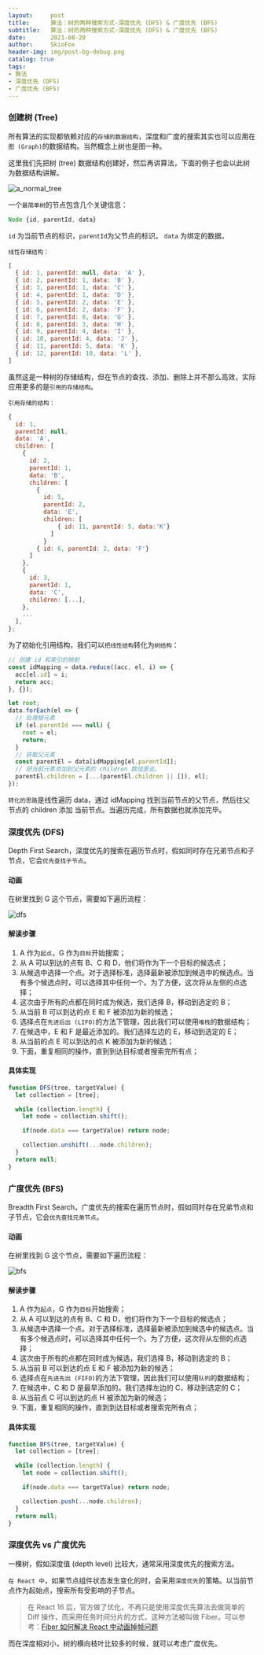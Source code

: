 ```yaml
---
layout:     post
title:      算法：树的两种搜索方式-深度优先 (DFS) & 广度优先 (BFS)  
subtitle:   算法：树的两种搜索方式-深度优先 (DFS) & 广度优先 (BFS)  
date:       2021-08-20
author:     SkioFox
header-img: img/post-bg-debug.png
catalog: true
tags:
- 算法
- 深度优先 (DFS)
- 广度优先 (BFS)  
---
```

### 创建树 (Tree)

所有算法的实现都依赖对应的`存储的数据结构`，深度和广度的搜索其实也可以应用在`图 (Graph)`的数据结构。当然概念上树也是图一种。

这里我们先把树 (tree) 数据结构创建好，然后再讲算法，下面的例子也会以此树为数据结构讲解。

![a_normal_tree](/img/2021-08-20/01.png)

一个`最简单树`的节点包含几个关键信息：

``` javascript
Node {id, parentId, data}
```

 `id` 为当前节点的标识，`parentId`为父节点的标识。 `data` 为绑定的数据。

`线性存储结构：`

``` javascript
[
  { id: 1, parentId: null, data: 'A' },
  { id: 2, parentId: 1, data: 'B' },
  { id: 3, parentId: 1, data: 'C' },
  { id: 4, parentId: 1, data: 'D' },
  { id: 5, parentId: 2, data: 'E' },
  { id: 6, parentId: 2, data: 'F' },
  { id: 7, parentId: 8, data: 'G' },
  { id: 8, parentId: 3, data: 'H' },
  { id: 9, parentId: 4, data: 'I' },
  { id: 10, parentId: 4, data: 'J' },
  { id: 11, parentId: 5, data: 'K' },
  { id: 12, parentId: 10, data: 'L' },
]
```

虽然这是一种树的存储结构，但在节点的查找、添加、删除上并不那么高效，实际应用更多的是`引用的存储结构`。

`引用存储的结构：`

``` javascript
{
  id: 1,
  parentId: null,
  data: 'A',
  children: [
    {
      id: 2,
      parentId: 1,
      data: 'B',
      children: [
        { 
          id: 5, 
          parentId: 2, 
          data: 'E',
          children: [
              { id: 11, parentId: 5, data:'K'}
            ] 
          } 
        { id: 6, parentId: 2, data: 'F'}
      ]
    },
    {
      id: 3,
      parentId: 1,
      data: 'C',
      children: [...],
    },
    ...
  ],
};
```

为了初始化引用结构，我们可以`把线性结构`转化为`树结构`：

``` javascript
// 创建 id 和索引的映射
const idMapping = data.reduce((acc, el, i) => {
  acc[el.id] = i;
  return acc;
}, {});

let root;
data.forEach(el => {
  // 处理根元素
  if (el.parentId === null) {
    root = el;
    return;
  }
  // 获取父元素
  const parentEl = data[idMapping[el.parentId]];
  // 把当前元素添加到父元素的 children 数组里去。
  parentEl.children = [...(parentEl.children || []), el];
});

```

`转化的思路`是线性遍历 data，通过 idMapping 找到当前节点的父节点，然后往父节点的 children 添加 当前节点。当遍历完成，所有数据也就添加完毕。

### 深度优先 (DFS)

Depth First Search，深度优先的搜索在遍历节点时，假如同时存在兄弟节点和子节点，它会`优先查找子节点`。

#### 动画

在树里找到 G 这个节点，需要如下遍历流程：

![dfs](/img/2021-08-20/02.png)

#### 解读步骤

1. A 作为`起点`，G 作为`目标`开始搜索；
2. 从 A 可以到达的点有 B、C 和 D，他们将作为下一个目标的候选点；
3. 从候选中选择一个点。对于选择标准，选择最新被添加到候选中的候选点。当有多个候选点时，可以选择其中任何一个。为了方便，这次将从左侧的点选择；
4. 这次由于所有的点都在同时成为候选，我们选择 B，移动到选定的 B；
5. 从当前 B 可以到达的点 E 和 F 被添加为新的候选；
6. 选择点在`先进后出 (LIFO)`的方法下管理，因此我们可以使用`堆栈`的数据结构；
7. 在候选中，E 和 F 是最近添加的。我们选择左边的 E，移动到选定的 E；
8. 从当前的点 E 可以到达的点 K 被添加为新的候选；
9. 下面，重复相同的操作，直到到达目标或者搜索完所有点；

#### 具体实现

``` javascript
function DFS(tree, targetValue) {
  let collection = [tree];

  while (collection.length) {
    let node = collection.shift();

    if(node.data === targetValue) return node;

    collection.unshift(...node.children);
  }
  return null;
}
```

### 广度优先 (BFS)

Breadth First Search，广度优先的搜索在遍历节点时，假如同时存在兄弟节点和子节点，它会`优先查找兄弟节点`。

#### 动画

在树里找到 G 这个节点，需要如下遍历流程：

![bfs](/img/2021-08-20/03.png)

#### 解读步骤

1. A 作为`起点`，G 作为`目标`开始搜索；
2. 从 A 可以到达的点有 B、C 和 D，他们将作为下一个目标的候选点；
3. 从候选中选择一个点。对于选择标准，选择最新被添加到候选中的候选点。当有多个候选点时，可以选择其中任何一个。为了方便，这次将从左侧的点选择；
4. 这次由于所有的点都在同时成为候选，我们选择 B，移动到选定的 B；
5. 从当前 B 可以到达的点 E 和 F 被添加为新的候选；
6. 选择点在`先进先出 (FIFO)`的方法下管理，因此我们可以使用`队列`的数据结构；
7. 在候选中，C 和 D 是最早添加的。我们选择左边的 C，移动到选定的 C；
8. 从当前点 C 可以到达的点 H 被添加为新的候选；
9. 下面，重复相同的操作，直到到达目标或者搜索完所有点；

#### 具体实现

``` javascript
function BFS(tree, targetValue) {
  let collection = [tree];

  while (collection.length) {
    let node = collection.shift();

    if(node.data === targetValue) return node;

    collection.push(...node.children);
  }
  return null;
}
```

### 深度优先 vs 广度优先

一棵树，假如深度值 (depth level) 比较大，通常采用深度优先的搜索方法。

`在 React 中`，如果节点组件状态发生变化的时，会采用`深度优先`的策略。以当前节点作为起始点，搜索所有受影响的子节点。

> 在 React 16 后，官方做了优化，不再只是使用深度优先算法去做简单的 Diff 操作，而采用任务时间分片的方式，这种方法被叫做 Fiber。可以参考：[Fiber 如何解决 React 中动画掉帧问题](/articles/react-fiber)

而在深度相对小，树的横向枝叶比较多的时候，就可以考虑广度优先。
